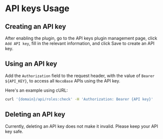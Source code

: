# API keys Usage

## Creating an API key

After enabling the plugin, go to the API keys plugin management page, click `Add API key`, fill in the relevant information, and click Save to create an API key.

## Using an API key

Add the `Authorization` field to the request header, with the value of `Bearer ${API_KEY}`, to access all `NocoBase` APIs using the API key.

Here's an example using cURL:

```bash
curl '{domain}/api/roles:check' -H 'Authorization: Bearer {API key}'
```

## Deleting an API key

Currently, deleting an API key does not make it invalid. Please keep your API key safe.
